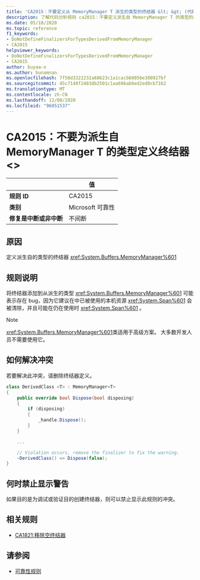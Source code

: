 ```yaml
---
title: 'CA2015：不要定义从 MemoryManager T 派生的类型的终结器 &lt; &gt; (代码分析) '
description: 了解代码分析规则 ca2015：不要定义派生自 MemoryManager T 的类型的终结器 &lt;&gt;
ms.date: 05/18/2020
ms.topic: reference
f1_keywords:
- DoNotDefineFinalizersForTypesDerivedFromMemoryManager
- CA2015
helpviewer_keywords:
- DoNotDefineFinalizersForTypesDerivedFromMemoryManager
- CA2015
author: buyaa-n
ms.author: bunamnan
ms.openlocfilehash: 7f58d3322232a68623c1a1cacb60056e380927bf
ms.sourcegitcommit: 45c7148f2483db2501c1aa696ab6ed2ed8cb71b2
ms.translationtype: MT
ms.contentlocale: zh-CN
ms.lasthandoff: 12/08/2020
ms.locfileid: "96851537"
---
```

# <a name="ca2015-do-not-define-finalizers-for-types-derived-from-memorymanagerlttgt"></a>CA2015：不要为派生自 MemoryManager T 的类型定义终结器 &lt;&gt;

| | 值 |
|-|-|
| **规则 ID** |CA2015|
| **类别** |Microsoft 可靠性|
| **修复是中断或非中断** |不间断|

## <a name="cause"></a>原因

定义派生自的类型的终结器 <xref:System.Buffers.MemoryManager%601>

## <a name="rule-description"></a>规则说明

将终结器添加到从派生的类型 <xref:System.Buffers.MemoryManager%601> 可能表示存在 bug，因为它建议在中已被使用的本机资源 <xref:System.Span%601> 会被清除，并且可能在仍在使用时 <xref:System.Span%601> 。

> [!NOTE]
> <xref:System.Buffers.MemoryManager%601>类适用于高级方案。 大多数开发人员不需要使用它。

## <a name="how-to-fix-violations"></a>如何解决冲突

若要解决此冲突，请删除终结器定义。

```csharp
class DerivedClass <T> : MemoryManager<T>
{
    public override bool Dispose(bool disposing)
    {
        if (disposing)
        {
            _handle.Dispose();
        }
    }

    ...

    // Violation occurs, remove the finalizer to fix the warning.
    ~DerivedClass() => Dispose(false);
}
```

## <a name="when-to-suppress-warnings"></a>何时禁止显示警告

如果目的是为调试或验证目的创建终结器，则可以禁止显示此规则的冲突。

## <a name="related-rules"></a>相关规则

- [CA1821:移除空终结器](ca1821.md)

## <a name="see-also"></a>请参阅

- [可靠性规则](reliability-warnings.md)
